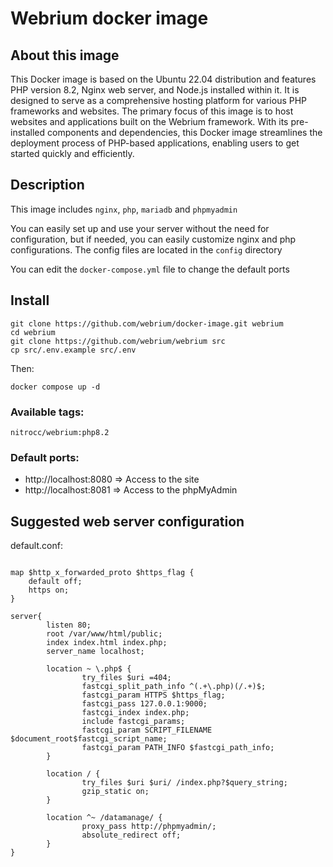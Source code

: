# Webrium docker image

## About this image

This Docker image is based on the Ubuntu 22.04 distribution and features PHP version 8.2, Nginx web server, and Node.js installed within it. It is designed to serve as a comprehensive hosting platform for various PHP frameworks and websites. The primary focus of this image is to host websites and applications built on the Webrium framework. With its pre-installed components and dependencies, this Docker image streamlines the deployment process of PHP-based applications, enabling users to get started quickly and efficiently.

## Description

This image includes `nginx`, `php`, `mariadb` and `phpmyadmin`

You can easily set up and use your server without the need for configuration, but if needed, you can easily customize nginx and php configurations. The config files are located in the `config` directory

You can edit the `docker-compose.yml` file to change the default ports

## Install
```
git clone https://github.com/webrium/docker-image.git webrium
cd webrium
git clone https://github.com/webrium/webrium src
cp src/.env.example src/.env
```
Then:

```
docker compose up -d
```

### Available tags:

  ``nitrocc/webrium:php8.2`` 
  
  
 ### Default ports:
  - http://localhost:8080 => Access to the site
  - http://localhost:8081 => Access to the phpMyAdmin


## Suggested web server configuration

default.conf:
```NGINX

map $http_x_forwarded_proto $https_flag {
    default off;
    https on;
}

server{
        listen 80;
        root /var/www/html/public;
        index index.html index.php;
        server_name localhost;

        location ~ \.php$ {
                try_files $uri =404;
                fastcgi_split_path_info ^(.+\.php)(/.+)$;
                fastcgi_param HTTPS $https_flag;
                fastcgi_pass 127.0.0.1:9000;
                fastcgi_index index.php;
                include fastcgi_params;
                fastcgi_param SCRIPT_FILENAME $document_root$fastcgi_script_name;
                fastcgi_param PATH_INFO $fastcgi_path_info;
        }

        location / {
                try_files $uri $uri/ /index.php?$query_string;
                gzip_static on;
        }

        location ^~ /datamanage/ {
                proxy_pass http://phpmyadmin/;
                absolute_redirect off;
        }
}

```
